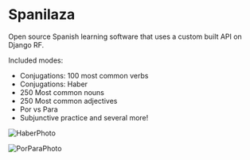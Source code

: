 # Spanilaza
Open source Spanish learning software that uses a custom built API on Django RF.

Included modes:

- Conjugations: 100 most common verbs
- Conjugations: Haber
- 250 Most common nouns
- 250 Most common adjectives
- Por vs Para
- Subjunctive practice
and several more!

![HaberPhoto](https://user-images.githubusercontent.com/52685070/120587611-85d4a000-c3ea-11eb-9536-ca044265ac7c.PNG)

![PorParaPhoto](https://user-images.githubusercontent.com/52685070/120587612-8705cd00-c3ea-11eb-99c1-affaf7ab0af2.PNG)
